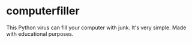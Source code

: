 # computerfiller
This Python virus can fill your computer with junk. It's very simple. Made with educational purposes.
